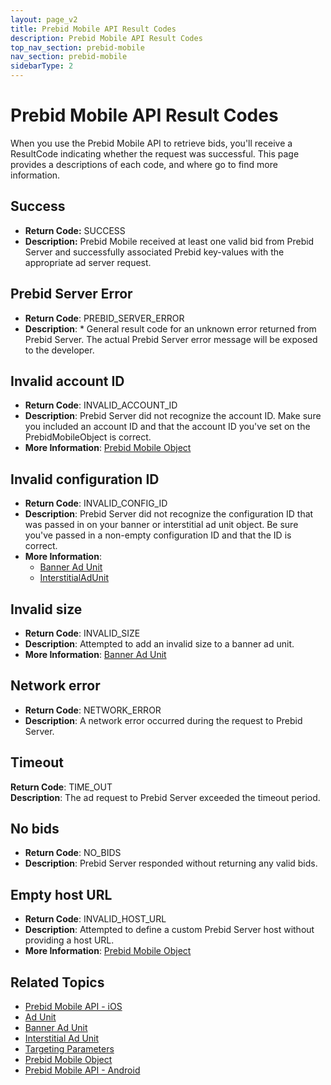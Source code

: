 ```yaml
---
layout: page_v2
title: Prebid Mobile API Result Codes
description: Prebid Mobile API Result Codes
top_nav_section: prebid-mobile
nav_section: prebid-mobile
sidebarType: 2
---
```


# Prebid Mobile API Result Codes

When you use the Prebid Mobile API to retrieve bids, you'll receive a ResultCode indicating whether the request was successful. This page provides a descriptions of each code, and where go to find more information.

## Success

- **Return Code:** SUCCESS   
- **Description:** Prebid Mobile received at least one valid bid from Prebid Server and successfully associated Prebid key-values with the appropriate ad server request.

## Prebid Server Error

- **Return Code**: PREBID_SERVER_ERROR  
- **Description**: * General result code for an unknown error returned from Prebid Server.  The actual Prebid Server error message will be exposed to the developer.  

## Invalid account ID

- **Return Code**: INVALID_ACCOUNT_ID  
- **Description**: Prebid Server did not recognize the account ID. Make sure you included an account ID and that the account ID you've set on the PrebidMobileObject is correct.   
- **More Information**: [Prebid Mobile Object]({{site.baseurl}}/prebid-mobile/pbm-api/ios/prebidmobile-object-ios.html)

## Invalid configuration ID

- **Return Code**: INVALID_CONFIG_ID  
- **Description**: Prebid Server did not recognize the configuration ID that was passed in on your banner or interstitial ad unit object. Be sure you've passed in a non-empty configuration ID and that the ID is correct.  
- **More Information**:  
  - [Banner Ad Unit](/prebid-mobile/pbm-api/ios/pbm-banneradunit-ios.html)  
  - [InterstitialAdUnit](/prebid-mobile/pbm-api/ios/pbm-bannerinterstitialadunit-ios.html)

## Invalid size

- **Return Code**: INVALID_SIZE  
- **Description**: Attempted to add an invalid size to a banner ad unit.  
- **More Information**: [Banner Ad Unit](/prebid-mobile/pbm-api/ios/pbm-banneradunit-ios.html)

## Network error

- **Return Code**: NETWORK_ERROR  
- **Description**: A network error occurred during the request to Prebid Server.

## Timeout

**Return Code**: TIME_OUT   
**Description**: The ad request to Prebid Server exceeded the timeout period.

## No bids

- **Return Code**: NO_BIDS   
- **Description**: Prebid Server responded without returning any valid bids.

## Empty host URL

- **Return Code**: INVALID_HOST_URL   
- **Description**: Attempted to define a custom Prebid Server host without providing a host URL.
- **More Information**: [Prebid Mobile Object]({{site.baseurl}}/prebid-mobile/pbm-api/ios/prebidmobile-object-ios.html)

## Related Topics

- [Prebid Mobile API - iOS]({{site.baseurl}}/prebid-mobile/pbm-api/ios/pbm-api-ios.html)
- [Ad Unit]({{site.baseurl}}/prebid-mobile/pbm-api/ios/pbm-adunit-ios.html)
- [Banner Ad Unit](/prebid-mobile/pbm-api/ios/pbm-banneradunit-ios.html)
- [Interstitial Ad Unit](/prebid-mobile/pbm-api/ios/pbm-bannerinterstitialadunit-ios.html)
- [Targeting Parameters]({{site.baseurl}}/prebid-mobile/pbm-api/ios/pbm-targeting-ios.html)
- [Prebid Mobile Object]({{site.baseurl}}/prebid-mobile/pbm-api/ios/prebidmobile-object-ios.html)
- [Prebid Mobile API - Android]({{site.baseurl}}/prebid-mobile/pbm-api/android/pbm-api-android.html)
